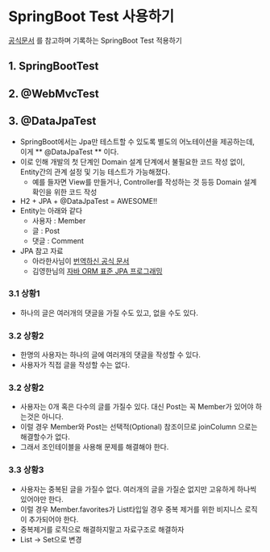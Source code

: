# SpringBoot Test 사용하기
[공식문서](http://docs.spring.io/spring-boot/docs/current/reference/html/boot-features-testing.html) 를 참고하며 기록하는 SpringBoot Test 적용하기
 
## 1. SpringBootTest

## 2. @WebMvcTest

## 3. @DataJpaTest
* SpringBoot에서는 Jpa만 테스트할 수 있도록 별도의 어노테이션을 제공하는데, 이게 ** @DataJpaTest ** 이다.
* 이로 인해 개발의 첫 단계인 Domain 설계 단계에서 불필요한 코드 작성 없이, Entity간의 관계 설정 및 기능 테스트가 가능해졌다.
  - 예를 들자면 View를 만들거나, Controller를 작성하는 것 등등 Domain 설계 확인을 위한 코드 작성
* H2 + JPA + @DataJpaTest = AWESOME!!
* Entity는 아래와 같다
  - 사용자 : Member
  - 글 : Post
  - 댓글 : Comment
* JPA 참고 자료
  - 아라한사님이 [번역하신 공식 문서](http://arahansa.github.io/docs_spring/jpa.html)
  - 김영한님의 [자바 ORM 표준 JPA 프로그래밍](http://www.yes24.com/24/goods/19040233)
  
### 3.1 상황1
* 하나의 글은 여러개의 댓글을 가질 수도 있고, 없을 수도 있다.


### 3.2 상황2
* 한명의 사용자는 하나의 글에 여러개의 댓글을 작성할 수 있다.
* 사용자가 직접 글을 작성할 수는 없다.

### 3.2 상황2
* 사용자는 0개 혹은 다수의 글를 가질수 있다. 대신 Post는 꼭 Member가 있어야 하는것은 아니다.
* 이럴 경우 Member와 Post는 선택적(Optional) 참조이므로 joinColumn 으로는 해결할수가 없다.
* 그래서 조인테이블을 사용해 문제를 해결해야 한다.

### 3.3 상황3
* 사용자는 중복된 글을 가질수 없다. 여러개의 글을 가질순 없지만 고유하게 하나씩 있어야만 한다.
* 이럴 경우 Member.favorites가 List타입일 경우 중복 제거를 위한 비지니스 로직이 추가되어야 한다.
* 중복제거를 로직으로 해결하지말고 자료구조로 해결하자
* List -> Set으로 변경